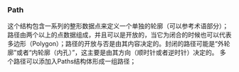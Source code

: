 ### **Path**

这个结构包含一系列的整形数据点来定义一个单独的轮廓（可以参考术语部分）；路径由两个以上的点数据组成，并且可以是开放的，当它为闭合的时候也可以代表多边形（Polygon）；路径的开放与否是由其内容决定的。封闭的路径可能是“外轮廓”或者“内轮廓（内孔）”，这主要是由其方向（顺时针或者逆时针）决定的。
多个路径可以添加入Paths结构体形成一组路径；